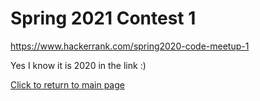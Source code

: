 # Spring 2021 Contest 1
https://www.hackerrank.com/spring2020-code-meetup-1

Yes I know it is 2020 in the link :)

[Click to return to main page](https://github.com/ACMUNLV/coding-meetups)

